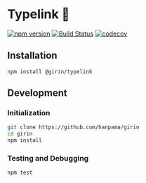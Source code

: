 # Typelink 🦒

[![npm version](https://badge.fury.io/js/girin.svg)](https://badge.fury.io/js/girin)
[![Build Status](https://travis-ci.org/hanpama/girin.svg?branch=master)](https://travis-ci.org/hanpama/girin)
[![codecov](https://codecov.io/gh/hanpama/girin/branch/master/graph/badge.svg)](https://codecov.io/gh/hanpama/girin)

## Installation

```
npm install @girin/typelink
```

## Development

### Initialization

```sh
git clone https://github.com/hanpama/girin
cd girin
npm install
```

### Testing and Debugging

```
npm test
```
